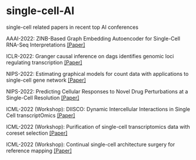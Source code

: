 # single-cell-AI

single-cell related papers in recent top AI conferences

AAAI-2022: ZINB-Based Graph Embedding Autoencoder for Single-Cell RNA-Seq Interpretations [[Paper]](./papers/20392-Article_Text-24405-1-2-20220628.pdf)

ICLR-2022: Granger causal inference on dags identifies genomic loci regulating transcription [[Paper]](./papers/2019_granger_causal_inference_on_da.pdf)

NIPS-2022: Estimating graphical models for count data with
applications to single-cell gene network [[Paper]](./papers/4205_estimating_graphical_models_fo.pdf)

NIPS-2022: Predicting Cellular Responses to Novel Drug
Perturbations at a Single-Cell Resolution [[Paper]](./papers/10515_predicting_cellular_responses_.pdf)

ICML-2022 (Workshop): DIISCO: Dynamic Intercellular Interactions in Single Cell transcriptOmics [[Paper]](./papers/DIISCO_ICML_WCB_2022.pdf)

ICML-2022 (Workshop): Purification of single-cell transcriptomics data with coreset selection
 [[Paper]](./papers/WCBICML2022_paper_67.pdf)

ICML-2022 (Workshop): Continual single-cell architecture surgery for reference mapping [[Paper]](./papers/WCBICML2022_paper_68.pdf)






